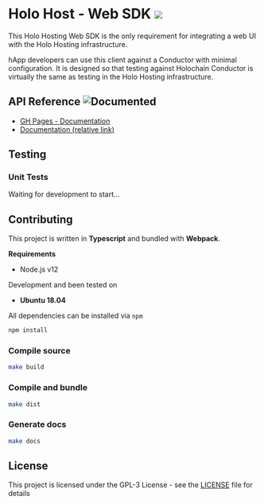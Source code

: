 
[inc-doc]:  https://img.shields.io/badge/status-incomplete-yellow?style=flat-square "Incomplete"
[not-doc]:  https://img.shields.io/badge/status-not%20documented-red?style=flat-square "Not documented"
[old-doc]:  https://img.shields.io/badge/status-not%20documentation-yellow?style=flat-square "Outdated documentation"
[plan-doc]: https://img.shields.io/badge/status-incomplete-yellow?style=flat-square "Planned"
[ok-doc]:   https://img.shields.io/badge/status-documented-blue?style=flat-square "Documented"

# Holo Host - Web SDK ![](https://img.shields.io/badge/status-in%20progress-yellow?style=flat-square)

This Holo Hosting Web SDK is the only requirement for integrating a web UI with the Holo Hosting
infrastructure.

hApp developers can use this client against a Conductor with minimal configuration.  It is designed
so that testing against Holochain Conductor is virtually the same as testing in the Holo Hosting
infrastructure.

## API Reference ![][ok-doc]

- [GH Pages - Documentation](https://holo-host.github.io/hClient.js/docs/module-holo-host_web-sdk.html)
- [Documentation (relative link)](./docs/module-holo-host_web-sdk.html)

## Testing

### Unit Tests

Waiting for development to start...

## Contributing

This project is written in **Typescript** and bundled with **Webpack**.

**Requirements**
- Node.js v12

Development and been tested on

- **Ubuntu 18.04**

All dependencies can be installed via `npm`
```bash
npm install
```

### Compile source

```bash
make build
```

### Compile and bundle

```bash
make dist
```

### Generate docs

```bash
make docs
```

## License

This project is licensed under the GPL-3 License - see the [LICENSE](LICENSE) file for details
